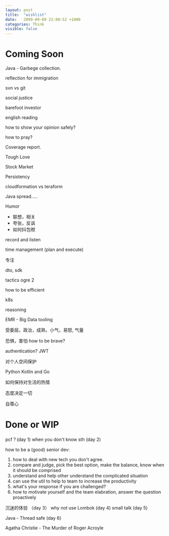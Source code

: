 ```yaml
---
layout: post
title:  "wishlist"
date:   2099-09-09 22:00:52 +1000
categories: Think
visible: false
---
```


Coming Soon
================

Java - Garbege collection.

reflection for immigration

svn vs git

social justice

barefoot investor 

english reading

how to show your opinion safely?

how to pray?

Coverage report.



Tough Love

Stock Market

Persistency

cloudformation vs teraform

Java spread.....

Humor
- 联想，相关
- 夸张，反讽
- 如何抖包袱

record and listen

time management (plan and execute)

专注

dto, sdk

tactics ogre 2

how to be efficient

k8s

reasoning

EMR - Big Data tooling

受委屈，政治，成熟，小气，易怒, 气量

恐惧，害怕 how to be brave?

authentication? JWT

对个人空间保护

Python Kotlin and Go

如何保持对生活的热情

态度决定一切

自尊心

Done or WIP
===================

pcf？(day 1)
when you don't know sth (day 2)

how to be a (good) senior dev:
1. how to deal with new tech you don't agree.
2. compare and judge, pick the best option, make the balance, know when it should be comprised 
3. understand and help other understand the complicated situation
4. can use the util to help to team to increase the productivity
5. what's your response if you are challenged?
6. how to motivate yourself and the team
elabration, answer the question proactively

沉迷的体验 （day 3）
why not use Lombok (day 4)
small talk (day 5)

Java - Thread safe (day 6)

Agatha Christie - The Murder of Roger Acroyle






